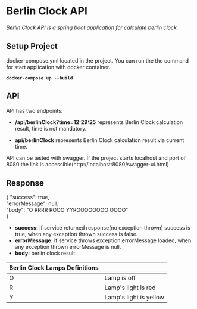 # Berlin Clock API   
*Berlin Clock API is a spring boot application for calculate berlin clock.*  


## Setup Project


docker-compose.yml located in the project. You can run the the command for start application with docker container.

**`docker-compose up --build`**

## API

API has two endpoints:    
    
  
 - **/api/berlinClock?time=12:29:25** represents Berlin Clock calculation result, time is not mandatory.    
  
 - **api/berlinClock** represents Berlin Clock calculation result via current time.    
    
  API can be tested with swagger. If the project starts localhost and port of 8080 the link is accessible(http://localhost:8080/swagger-ui.html)  
  
## Response  
  
    
 {      "success": true,    
      "errorMessage": null,    
      "body": "O RRRR ROOO YYROOOOOOOO OOOO"    
}   
    
 - **success:** if service returned response(no exception thrown) success is true, when any exception thrown success is false.  
 - **errorMessage:** if service throws exception errorMessage loaded, when any exception thrown errorMessage is null.  
 - **body:** berlin clock result.  
  
|Berlin Clock Lamps Definitions|  |  
|------------------------------|--|  
|             O                 | Lamp is off |  
|             R                | Lamp's light is red|  
|             Y                | Lamp's light is yellow|
